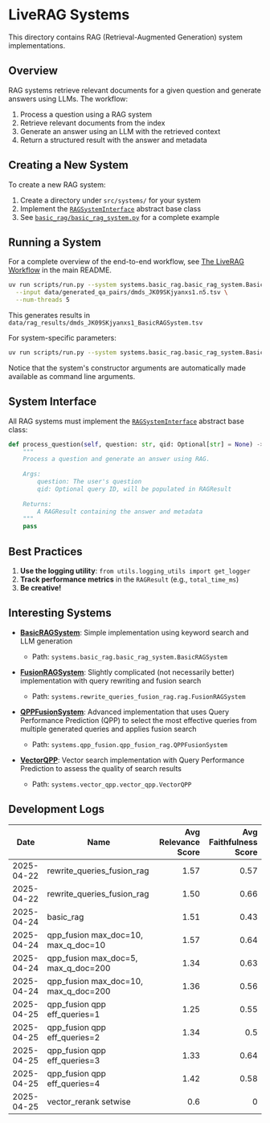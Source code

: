 # LiveRAG Systems

This directory contains RAG (Retrieval-Augmented Generation) system implementations.

## Overview

RAG systems retrieve relevant documents for a given question and generate answers using LLMs. The workflow:

1. Process a question using a RAG system
2. Retrieve relevant documents from the index
3. Generate an answer using an LLM with the retrieved context
4. Return a structured result with the answer and metadata

## Creating a New System

To create a new RAG system:

1. Create a directory under `src/systems/` for your system
2. Implement the [`RAGSystemInterface`](./rag_system_interface.py) abstract base class
3. See [`basic_rag/basic_rag_system.py`](./basic_rag/basic_rag_system.py) for a complete example

## Running a System

For a complete overview of the end-to-end workflow, see [The LiveRAG Workflow](../../README.md#the-liverag-workflow) in the main README.

```bash
uv run scripts/run.py --system systems.basic_rag.basic_rag_system.BasicRAGSystem \
  --input data/generated_qa_pairs/dmds_JK09SKjyanxs1.n5.tsv \
  --num-threads 5
```

This generates results in `data/rag_results/dmds_JK09SKjyanxs1_BasicRAGSystem.tsv`

For system-specific parameters:

```bash
uv run scripts/run.py --system systems.basic_rag.basic_rag_system.BasicRAGSystem --help
```

Notice that the system's constructor arguments are automatically made available as command line arguments.

## System Interface

All RAG systems must implement the [`RAGSystemInterface`](./rag_system_interface.py) abstract base class:

```python
def process_question(self, question: str, qid: Optional[str] = None) -> RAGResult:
    """
    Process a question and generate an answer using RAG.
    
    Args:
        question: The user's question
        qid: Optional query ID, will be populated in RAGResult
        
    Returns:
        A RAGResult containing the answer and metadata
    """
    pass
```

## Best Practices

1. **Use the logging utility**: `from utils.logging_utils import get_logger`
2. **Track performance metrics** in the `RAGResult` (e.g., `total_time_ms`)
3. **Be creative!**

## Interesting Systems

- **[BasicRAGSystem](./basic_rag/basic_rag_system.py)**: Simple implementation using keyword search and LLM generation
  - Path: `systems.basic_rag.basic_rag_system.BasicRAGSystem`

- **[FusionRAGSystem](./rewrite_queries_fusion_rag/rag.py)**: Slightly complicated (not necessarily better) implementation with query rewriting and fusion search
  - Path: `systems.rewrite_queries_fusion_rag.rag.FusionRAGSystem`

- **[QPPFusionSystem](./qpp_fusion/qpp_fusion_rag.py)**: Advanced implementation that uses Query Performance Prediction (QPP) to select the most effective queries from multiple generated queries and applies fusion search
  - Path: `systems.qpp_fusion.qpp_fusion_rag.QPPFusionSystem`

- **[VectorQPP](./vector_qpp/vector_qpp.py)**: Vector search implementation with Query Performance Prediction to assess the quality of search results
  - Path: `systems.vector_qpp.vector_qpp.VectorQPP`

## Development Logs

| Date | Name | Avg Relevance Score | Avg Faithfulness Score |
|------|------|--------------------:|----------------------:|
| 2025-04-22 | rewrite_queries_fusion_rag | 1.57 | 0.57 |
| 2025-04-22 | rewrite_queries_fusion_rag | 1.50 | 0.66 |
| 2025-04-24 | basic_rag | 1.51 | 0.43 |
| 2025-04-24 | qpp_fusion max_doc=10, max_q_doc=10 | 1.57 | 0.64 |
| 2025-04-24 | qpp_fusion max_doc=5, max_q_doc=200 | 1.34 | 0.63 |
| 2025-04-24 | qpp_fusion max_doc=10, max_q_doc=200 | 1.36 | 0.56 |
| 2025-04-25 | qpp_fusion qpp eff_queries=1 | 1.25 | 0.55 |
| 2025-04-25 | qpp_fusion qpp eff_queries=2 | 1.34 | 0.5 |
| 2025-04-25 | qpp_fusion qpp eff_queries=3 | 1.33 | 0.64 |
| 2025-04-25 | qpp_fusion qpp eff_queries=4 | 1.42 | 0.58 |
| 2025-04-25 | vector_rerank setwise | 0.6 | 0 |
